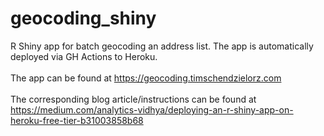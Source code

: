 # geocoding_shiny
R Shiny app for batch geocoding an address list. The app is automatically deployed via GH Actions to Heroku. <br><br>The app can be found at https://geocoding.timschendzielorz.com
<br><br>
The corresponding blog article/instructions can be found at https://medium.com/analytics-vidhya/deploying-an-r-shiny-app-on-heroku-free-tier-b31003858b68
